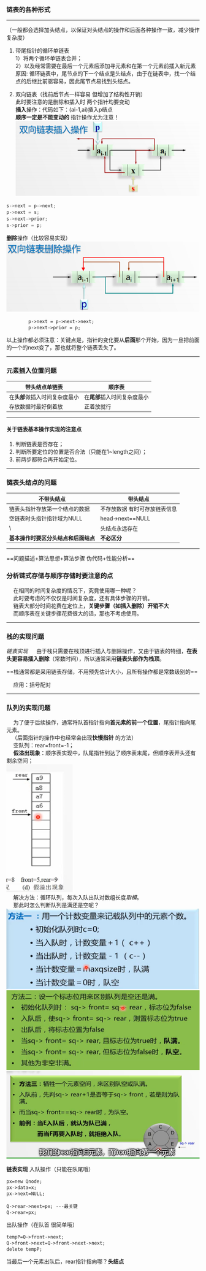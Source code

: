 ### 链表的各种形式
-----
（一般都会选择加头结点，以保证对头结点的操作和后面各种操作一致，减少操作复杂度）  
1. 带尾指针的循环单链表  
        1）将两个循环单链表合并；  
        2）以及经常需要在最后一个元素后添加寻元素和在第一个元素前插入新元素  
        原因: 循环链表中，尾节点的下一个结点是头结点，由于在链表中，找一个结点的后继比前驱容易，因此尾节点易找到头结点。  
  
2. 双向链表（找前后节点一样容易 但增加了结构性开销）  
        此时要注意的是删除和插入时 两个指针均要变动  
        **插入**操作：代码如下：(ai-1,ai)插入p结点  
		**顺序一定是不能变动的** 指针操作尤为注意！  
		![双向链表插入操作](./images/1571836430385.png)
```c++
s->next = p->next;  
p->next = s;  
s->next->prior;  
s->prior = p;
```
**删除**操作（比较容易实现）
![enter description here](./images/1571837332482.png)

```
		p->next = p->next->next;
		p->next->prior = p;
```

以上操作都必须注意：关键点是，指针的变化要从**后面**那个开始，因为一旦把前面的一个的next变了，那也就将整个链表丢失了。

------

### 元素插入位置问题

|  带头结点单链表   |   顺序表 |  
| --- | --- |
|  在**头部**做插入时间复杂度最小   |  在**尾部**插入时间复杂度最小   | 
|  存放数据时最好倒着放   |  正着放就行   |    

-------------

#### 关于链表基本操作实现的注意点 
1. 判断链表是否存在；
2. 判断所要定位的位置是否合法（只能在1~length之间）；
3. 前两步都符合再开始定位。

------
### 链表头结点的问题 #####
不带头结点 | 带头结点
-------------|-------------
链表头指针存放第一个结点的数据 | 不存放数据 有时可存放链表信息  
空链表时头指针指针域为NULL | head->next==NULL  
\ | 头结点永远存在
**基本操作时要区分头结点和后面结点** | **不必区分**

------
==问题描述+算法思想+算法步骤 伪代码+性能分析==

### 分析链式存储与顺序存储时要注意的点 
&emsp; 在相同的时间复杂度的情况下，究竟使用哪一种呢？  
&emsp; 此时要考虑的不仅仅是时间复杂度，还有具体步骤的开销。  
&emsp; 链表大部分时间花费在定位上，**关键步骤（如插入删除）开销不大**  
&emsp; 而顺序表在关键步骤花费很大的话，那也不考虑使用。  

-------
### 栈的实现问题 
*链表实现* &emsp; 由于栈只需要在栈顶进行插入与删除操作，又由于链表的特细，**在表头更容易插入删除**（常数时间），所以通常采用**链表头部作为栈顶**。  

==栈通常都是采用链表存储，不用预先估计大小，且所有操作都是常数级别的==

&emsp; 应用：括号配对  

------
### 队列的实现问题
&emsp; 为了便于后续操作，通常将队首指针指向**首元素的前一个位置**，尾指针指向尾元素。  
&emsp;（后面指针的操作中也经常会出现**快慢指针** 的方法）  
&emsp; 空队列：rear=front=-1；  
&emsp; **假溢出现象**：顺序表实现中，队尾指针到达了顺序表末尾，但顺序表开头还有剩余空间；  
![enter description here](./images/1571911744072.png)  
&emsp; 解决方法：循环队列，每次入队出队对数组长度*取模*。  
&emsp; 那此时怎么判断队列是满还是空呢？  
![enter description here](./images/1571911969416.png)  
![enter description here](./images/1571911978144.png)  
![enter description here](./images/1571911998171.png)  

**链表实现**
入队操作（只能在队尾哦）  
```
px=new Qnode;
px->data=x;
px->next=NULL;

Q->rear->next=px; ---最关键
Q->rear=px;
```
出队操作（在队首 很简单哦）
```
tempP=Q->front->next;
Q->front->next=Q->front->next->next;
delete tempP;
```
当最后一个元素出队后，rear指针指向哪？**头结点**
